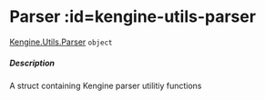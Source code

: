 # Parser  :id=kengine-utils-parser

[Kengine.Utils.Parser](Kengine.Utils.Parser) <code>object</code>
<!-- tabs:start -->


##### **Description**

A struct containing Kengine parser utilitiy functions


<!-- tabs:end -->

